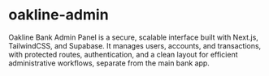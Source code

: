 # oakline-admin
Oakline Bank Admin Panel is a secure, scalable interface built with Next.js, TailwindCSS, and Supabase. It manages users, accounts, and transactions, with protected routes, authentication, and a clean layout for efficient administrative workflows, separate from the main bank app.
